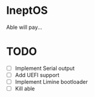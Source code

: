 # IneptOS
Able will pay...

# TODO
- [ ] Implement Serial output
- [ ] Add UEFI support
- [ ] Implement Limine bootloader
- [ ] Kill able
